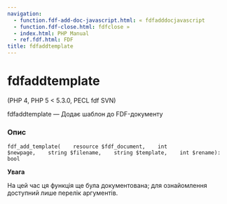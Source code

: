 ```yaml
---
navigation:
  - function.fdf-add-doc-javascript.html: « fdfadddocjavascript
  - function.fdf-close.html: fdfclose »
  - index.html: PHP Manual
  - ref.fdf.html: FDF
title: fdfaddtemplate
---
```

# fdfaddtemplate

(PHP 4, PHP 5 < 5.3.0, PECL fdf SVN)

fdfaddtemplate — Додає шаблон до FDF-документу

### Опис

```methodsynopsis
fdf_add_template(    resource $fdf_document,    int $newpage,    string $filename,    string $template,    int $rename): bool
```

**Увага**

На цей час ця функція ще була документована; для ознайомлення доступний лише перелік аргументів.
